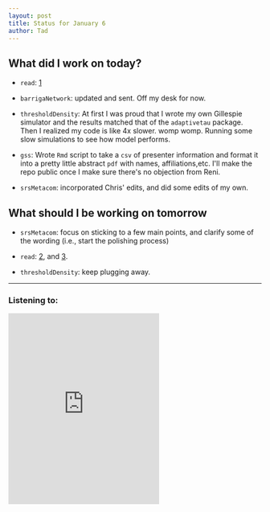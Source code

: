 ```yaml
---
layout: post
title: Status for January 6
author: Tad
---
```


## What did I work on today?

*  `read`:  [1](http://biorxiv.org/content/early/2015/11/26/032938)

* `barrigaNetwork`: updated and sent. Off my desk for now.

* `thresholdDensity`: At first I was proud that I wrote my own Gillespie simulator and the results matched that of the `adaptivetau` package. Then I realized my code is like 4x slower. womp womp. Running some slow simulations to see how model performs.

* `gss`: Wrote `Rmd` script to take a `csv` of presenter information and format it into a pretty little abstract `pdf` with names, affiliations,etc. I'll make the repo public once I make sure there's no objection from Reni.

* `srsMetacom`: incorporated Chris' edits, and did some edits of my own.


## What should I be working on tomorrow

* `srsMetacom`: focus on sticking to a few main points, and clarify some of the wording (i.e., start the polishing process)

*  `read`:  [2](http://onlinelibrary.wiley.com/wol1/doi/10.1111/ele.12548/full), and [3](https://peerj.com/preprints/1589.pdf).

* `thresholdDensity`: keep plugging away.


---

### Listening to:
<iframe src="https://embed.spotify.com/?uri=spotify:track:4P0TXIixhRKMMu5WuSry4m" width="300" height="380" frameborder="0" allowtransparency="true"></iframe>
 <i class='fa fa-code' style='color:pink'></i>
